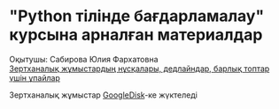 # "Python тілінде бағдарламалау" курсына арналған материалдар

Оқытушы: Сабирова Юлия Фархатовна <br>
[Зертханалық жұмыстардың нұсқалары, дедлайндар, барлық топтар үшін ұпайлар](https://docs.google.com/spreadsheets/d/1Mhe_rJAVvf9bFvvW-v-IHUNSMEEHxSxh_Ddnu3jlfBc/edit?gid=1008594799#gid=1008594799)

Зертханалық жұмыстар [GoogleDisk](https://drive.google.com/drive/folders/1f5PAZbHbX1kfmDK4XNbrvIMwzbL_FAiD)-ке жүктеледі
